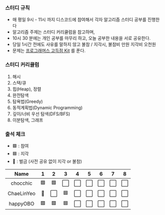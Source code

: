 ### 스터디 규칙

- 매 평일 9시 - 11시 까지 디스코드에 참여해서 각자 알고리즘 스터디 공부를 진행한다
- 알고리즘 주제는 스터디 커리큘럼을 참고하며,
- 10시 30 분에는 개인 공부를 마무리 하고, 오늘 공부한 내용을 서로 공유한다.
- 당일 1시간 전에도 사유를 말하지 않고 불참 / 지각시, 불참비 만원 지각비 오천원
- 문제는 [프로그래머스 고득점 Kit](https://school.programmers.co.kr/learn/challenges?tab=algorithm_practice_kit) 를 푼다.

### 스터디 커리큘럼

1. 해시
2. 스택/큐
3. 힙(Heap), 정렬
4. 완전탐색
5. 탐욕법(Greedy)
6. 동적계획법(Dynamic Programming)
7. 깊이/너비 우선 탐색(DFS/BFS)
8. 이분탐색, 그래프


### 출석 체크

- 🟩 : 참여
- 🟦 : 지각
- 🐝 : 벌금 (사전 공유 없이 지각 or 불참)

| Name | 1 | 2 | 3 | 4 | 5 | 6 | 7 | 8 |
| :-: | :-: | :-: | :-: | :-: | :-: | :-: | :-: | :-: |
| chocchic | 🟩 | 🟩 | ⬜ | ⬜ | ⬜ | ⬜ | ⬜ | ⬜ |
| ChaeLinYeo | 🐝 | ⬜ | 🟦 | ⬜ | ⬜ | ⬜ | ⬜ | ⬜ |
| happyOBO | 🟩 | 🟩 | 🟦 | ⬜ | ⬜ | ⬜ | ⬜ | ⬜ |
